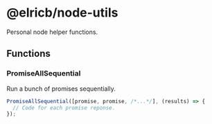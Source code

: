 # @elricb/node-utils

Personal node helper functions.

## Functions

### PromiseAllSequential

Run a bunch of promises sequentially.

```js
PromiseAllSequential([promise, promise, /*...*/], (results) => {
  // Code for each promise reponse.
});
```


